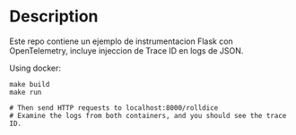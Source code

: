 
# Description

Este repo contiene un ejemplo de instrumentacion Flask con OpenTelemetry, incluye injeccion de Trace ID en logs de JSON.

Using docker:
```
make build
make run

# Then send HTTP requests to localhost:8000/rolldice
# Examine the logs from both containers, and you should see the trace ID.
```
